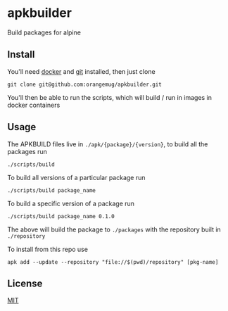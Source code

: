 # apkbuilder
Build packages for alpine


## Install
You'll need [docker](https://docker.com) and [git](https://git-scm.com) installed, then just clone

    git clone git@github.com:orangemug/apkbuilder.git

You'll then be able to run the scripts, which will build / run in images in docker containers


## Usage
The APKBUILD files live in `./apk/{package}/{version}`, to build all the packages run

    ./scripts/build

To build all versions of a particular package run
    
    ./scripts/build package_name

To build a specific version of a package run

    ./scripts/build package_name 0.1.0

The above will build the package to `./packages` with the repository built in `./repository`

To install from this repo use

    apk add --update --repository "file://$(pwd)/repository" [pkg-name]


## License
[MIT](LICENSE)
